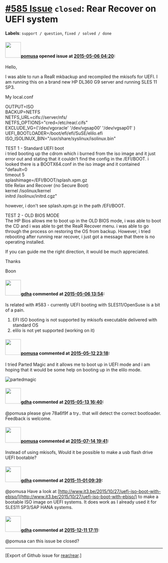 [\#585 Issue](https://github.com/rear/rear/issues/585) `closed`: Rear Recover on UEFI system
============================================================================================

**Labels**: `support / question`, `fixed / solved / done`

#### <img src="https://avatars.githubusercontent.com/u/12265936?v=4" width="50">[pomusa](https://github.com/pomusa) opened issue at [2015-05-06 04:20](https://github.com/rear/rear/issues/585):

Hello,

I was able to run a ReaR mkbackup and recompiled the mkisofs for UEFI. I
am running this on a brand new HP DL360 G9 server and running SLES 11
SP3.

My local.conf

OUTPUT=ISO  
BACKUP=NETFS  
NETFS\_URL=cifs://server/nfs/  
NETFS\_OPTIONS="cred=/etc/rear/.cifs"  
EXCLUDE\_VG=('/dev/vgoracle' '/dev/vgsap00' '/dev/vgsap01' )  
UEFI\_BOOTLOADER=/boot/efi/efi/SuSE/elilo.efi  
ISO\_ISOLINUX\_BIN="/usr/share/syslinux/isolinux.bin"

TEST 1 - Standard UEFI boot  
i tried booting up the cdrom which i burned from the iso image and it
just error out and stating that it couldn't find the config in the
/EFI/BOOT. i looked there is a BOOTX64.conf in the iso image and it
contained "default=0  
timeout 5  
splashimage=/EFI/BOOT/splash.xpm.gz  
title Relax and Recover (no Secure Boot)  
kernel /isolinux/kernel  
initrd /isolinux/initrd.cgz"

however, i don't see splash.xpm.gz in the path /EFI/BOOT.

TEST 2 - OLD BIOS MODE  
The HP Bios allows me to boot up in the OLD BIOS mode, i was able to
boot the CD and i was able to get the ReaR Recover menu. i was able to
go through the process on restoring the OS from backup. However, i tried
rebooting after running rear recover, i just got a message that there is
no operating installed.

If you can guide me the right direction, it would be much appreciated.

Thanks

Boon

#### <img src="https://avatars.githubusercontent.com/u/888633?u=cdaeb31efcc0048d3619651aa18dd4b76e636b21&v=4" width="50">[gdha](https://github.com/gdha) commented at [2015-05-06 13:54](https://github.com/rear/rear/issues/585#issuecomment-99471194):

Is related with \#583 - currently UEFI booting with SLES11/OpenSuse is a
bit of a pain.

1.  EFI ISO booting is not supported by mkisofs executable delivered
    with standard OS
2.  elilo is not yet supported (working on it)

#### <img src="https://avatars.githubusercontent.com/u/12265936?v=4" width="50">[pomusa](https://github.com/pomusa) commented at [2015-05-12 23:18](https://github.com/rear/rear/issues/585#issuecomment-101456652):

I tried Parted Magic and it allows me to boot up in UEFI mode and i am
hoping that it would be some help on booting up in the elilo mode.

![partedmagic](https://cloud.githubusercontent.com/assets/12265936/7600686/48e75254-f8c2-11e4-9e6b-5b34dfbe514c.png)

#### <img src="https://avatars.githubusercontent.com/u/888633?u=cdaeb31efcc0048d3619651aa18dd4b76e636b21&v=4" width="50">[gdha](https://github.com/gdha) commented at [2015-05-13 16:40](https://github.com/rear/rear/issues/585#issuecomment-101740659):

@pomusa please give 78a6f9f a try.. that will detect the correct
bootloader. Feedback is welcome.

#### <img src="https://avatars.githubusercontent.com/u/12265936?v=4" width="50">[pomusa](https://github.com/pomusa) commented at [2015-07-14 19:41](https://github.com/rear/rear/issues/585#issuecomment-121353319):

Instead of using mkisofs, Would it be possible to make a usb flash drive
UEFI bootable?

#### <img src="https://avatars.githubusercontent.com/u/888633?u=cdaeb31efcc0048d3619651aa18dd4b76e636b21&v=4" width="50">[gdha](https://github.com/gdha) commented at [2015-11-01 09:39](https://github.com/rear/rear/issues/585#issuecomment-152812023):

@pomusa Have a look at
[http://www.it3.be/2015/10/27/uefi-iso-boot-with-ebiso/](http://www.it3.be/2015/10/27/uefi-iso-boot-with-ebiso/)
to make a bootable ISO image on UEFI systems. It does work as I already
used it for SLES11 SP3/SAP HANA systems.

#### <img src="https://avatars.githubusercontent.com/u/888633?u=cdaeb31efcc0048d3619651aa18dd4b76e636b21&v=4" width="50">[gdha](https://github.com/gdha) commented at [2015-12-11 17:11](https://github.com/rear/rear/issues/585#issuecomment-163993511):

@pomusa can this issue be closed?

------------------------------------------------------------------------

\[Export of Github issue for
[rear/rear](https://github.com/rear/rear).\]
